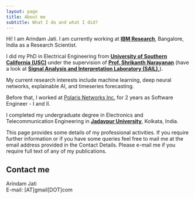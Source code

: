 ```yaml
---
layout: page
title: About me
subtitle: What I do and what I did?
---
```



Hi! I am Arindam Jati. I am currently working at [**IBM Research**](https://research.ibm.com), Bangalore, India as a Research Scientist.

I did my PhD in Electrical Engineering from [**University of Southern California (USC)**](https://www.usc.edu/) under the supervision of [**Prof. Shrikanth Narayanan**](https://en.wikipedia.org/wiki/Shrikanth_Narayanan) (have a look at [**Signal Analysis and Interpretation Laboratory (SAIL),**](http://sail.usc.edu)). 

My current research interests include machine learning, deep neural networks, explainable AI, and timeseries forecasting.

Before that, I worked at [Polaris Networks Inc.](http://www.polarisnetworks.net/) for 2 years as Software Engineer - I and II.

I completed my undergraduate degree in Electronics and Telecommunication Engineering in [**Jadavpur University**](http://www.jaduniv.edu.in/), Kolkata, India.

This page provides some details of my professional activities. If you require further information or if you have some queries feel free to mail me at the email address provided in the Contact Details. Please e-mail me if you require full text of any of my publications. 

## Contact me
Arindam Jati  
E-mail: <firstnamelastname>[AT]gmail[DOT]com  